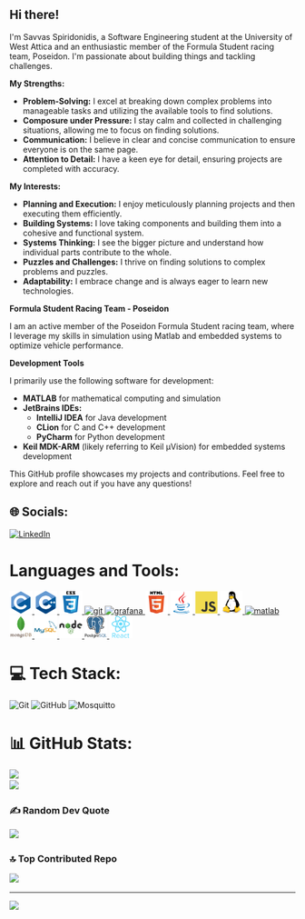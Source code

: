 ## Hi there! 

I'm Savvas Spiridonidis, a Software Engineering student at the University of West Attica and an enthusiastic member of the Formula Student racing team, Poseidon.  I'm passionate about building things and tackling challenges.

**My Strengths:**

* **Problem-Solving:** I excel at breaking down complex problems into manageable tasks and utilizing the available tools to find solutions. 
* **Composure under Pressure:** I stay calm and collected in challenging situations, allowing me to focus on finding solutions.
* **Communication:** I believe in clear and concise communication to ensure everyone is on the same page.
* **Attention to Detail:** I have a keen eye for detail, ensuring projects are completed with accuracy.

**My Interests:**

* **Planning and Execution:** I enjoy meticulously planning projects and then executing them efficiently.
* **Building Systems:** I love taking components and building them into a cohesive and functional system.
* **Systems Thinking:** I see the bigger picture and understand how individual parts contribute to the whole.
* **Puzzles and Challenges:** I thrive on finding solutions to complex problems and puzzles.
* **Adaptability:** I embrace change and is always eager to learn new technologies.

**Formula Student Racing Team - Poseidon**

I am an active member of the Poseidon Formula Student racing team, where I leverage my skills in simulation using Matlab and embedded systems to optimize vehicle performance.

**Development Tools**

I primarily use the following software for development:

* **MATLAB** for mathematical computing and simulation
* **JetBrains IDEs:**
    * **IntelliJ IDEA** for Java development
    * **CLion** for C and C++ development
    * **PyCharm** for Python development
* **Keil MDK-ARM** (likely referring to Keil µVision) for embedded systems development


This GitHub profile showcases my projects and contributions. Feel free to explore and reach out if you have any questions!
## 🌐 Socials:
[![LinkedIn](https://img.shields.io/badge/LinkedIn-%230077B5.svg?logo=linkedin&logoColor=white)](https://linkedin.com/in/savvas-spyridonidis-aa30131a7/) 

# Languages and Tools:
<p align="left"> <a href="https://www.cprogramming.com/" target="_blank" rel="noreferrer"> <img src="https://raw.githubusercontent.com/devicons/devicon/master/icons/c/c-original.svg" alt="c" width="40" height="40"/> </a> <a href="https://www.w3schools.com/cpp/" target="_blank" rel="noreferrer"> <img src="https://raw.githubusercontent.com/devicons/devicon/master/icons/cplusplus/cplusplus-original.svg" alt="cplusplus" width="40" height="40"/> </a> <a href="https://www.w3schools.com/css/" target="_blank" rel="noreferrer"> <img src="https://raw.githubusercontent.com/devicons/devicon/master/icons/css3/css3-original-wordmark.svg" alt="css3" width="40" height="40"/> </a> <a href="https://git-scm.com/" target="_blank" rel="noreferrer"> <img src="https://www.vectorlogo.zone/logos/git-scm/git-scm-icon.svg" alt="git" width="40" height="40"/> </a> <a href="https://grafana.com" target="_blank" rel="noreferrer"> <img src="https://www.vectorlogo.zone/logos/grafana/grafana-icon.svg" alt="grafana" width="40" height="40"/> </a> <a href="https://www.w3.org/html/" target="_blank" rel="noreferrer"> <img src="https://raw.githubusercontent.com/devicons/devicon/master/icons/html5/html5-original-wordmark.svg" alt="html5" width="40" height="40"/> </a> <a href="https://www.java.com" target="_blank" rel="noreferrer"> <img src="https://raw.githubusercontent.com/devicons/devicon/master/icons/java/java-original.svg" alt="java" width="40" height="40"/> </a> <a href="https://developer.mozilla.org/en-US/docs/Web/JavaScript" target="_blank" rel="noreferrer"> <img src="https://raw.githubusercontent.com/devicons/devicon/master/icons/javascript/javascript-original.svg" alt="javascript" width="40" height="40"/> </a> <a href="https://www.linux.org/" target="_blank" rel="noreferrer"> <img src="https://raw.githubusercontent.com/devicons/devicon/master/icons/linux/linux-original.svg" alt="linux" width="40" height="40"/> </a> <a href="https://www.mathworks.com/" target="_blank" rel="noreferrer"> <img src="https://upload.wikimedia.org/wikipedia/commons/2/21/Matlab_Logo.png" alt="matlab" width="40" height="40"/> </a> <a href="https://www.mongodb.com/" target="_blank" rel="noreferrer"> <img src="https://raw.githubusercontent.com/devicons/devicon/master/icons/mongodb/mongodb-original-wordmark.svg" alt="mongodb" width="40" height="40"/> </a> <a href="https://www.mysql.com/" target="_blank" rel="noreferrer"> <img src="https://raw.githubusercontent.com/devicons/devicon/master/icons/mysql/mysql-original-wordmark.svg" alt="mysql" width="40" height="40"/> </a> <a href="https://nodejs.org" target="_blank" rel="noreferrer"> <img src="https://raw.githubusercontent.com/devicons/devicon/master/icons/nodejs/nodejs-original-wordmark.svg" alt="nodejs" width="40" height="40"/> </a> <a href="https://www.postgresql.org" target="_blank" rel="noreferrer"> <img src="https://raw.githubusercontent.com/devicons/devicon/master/icons/postgresql/postgresql-original-wordmark.svg" alt="postgresql" width="40" height="40"/> </a> <a href="https://reactjs.org/" target="_blank" rel="noreferrer"> <img src="https://raw.githubusercontent.com/devicons/devicon/master/icons/react/react-original-wordmark.svg" alt="react" width="40" height="40"/> </a> </p>


# 💻 Tech Stack:
![Git](https://img.shields.io/badge/git-%23F05033.svg?style=for-the-badge&logo=git&logoColor=white) ![GitHub](https://img.shields.io/badge/github-%23121011.svg?style=for-the-badge&logo=github&logoColor=white) ![Mosquitto](https://img.shields.io/badge/mosquitto-%233C5280.svg?style=for-the-badge&logo=eclipsemosquitto&logoColor=white)

# 📊 GitHub Stats:
![](https://github-readme-stats.vercel.app/api?username=SavvasSpyridonidis&theme=tokyonight&hide_border=false&include_all_commits=false&count_private=false)<br/>
![](https://nirzak-streak-stats.vercel.app/?user=SavvasSpyridonidis&theme=tokyonight&hide_border=false)<br/>


### ✍️ Random Dev Quote
![](https://quotes-github-readme.vercel.app/api?type=vetical&theme=tokyonight)

### 🔝 Top Contributed Repo
![](https://github-contributor-stats.vercel.app/api?username=SavvasSpyridonidis&limit=5&theme=dark&combine_all_yearly_contributions=true)

---
[![](https://visitcount.itsvg.in/api?id=SavvasSpyridonidis&icon=2&color=1)](https://visitcount.itsvg.in)

<!-- Proudly created with GPRM ( https://gprm.itsvg.in ) -->
